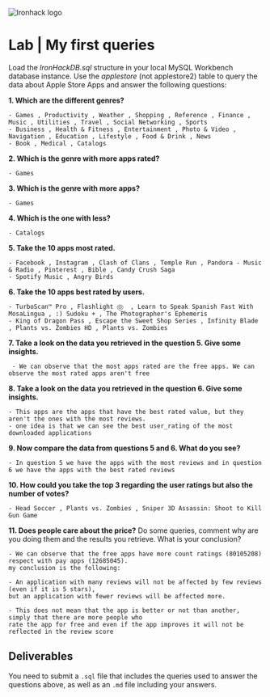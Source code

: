 ![Ironhack logo](https://i.imgur.com/1QgrNNw.png)

# Lab | My first queries

Load the *IronHackDB.sql* structure in your local MySQL Workbench database instance. Use the *applestore* (not applestore2) table to query the data about Apple Store Apps and answer the following questions: 

**1. Which are the different genres?**

    - Games , Productivity , Weather , Shopping , Reference , Finance , Music , Utilities , Travel , Social Networking , Sports
    - Business , Health & Fitness , Entertainment , Photo & Video , Navigation , Education , Lifestyle , Food & Drink , News
    - Book , Medical , Catalogs

**2. Which is the genre with more apps rated?**

    - Games

**3. Which is the genre with more apps?**

    - Games

**4. Which is the one with less?**

    - Catalogs

**5. Take the 10 apps most rated.**

    - Facebook , Instagram , Clash of Clans , Temple Run , Pandora - Music & Radio , Pinterest , Bible , Candy Crush Saga
    - Spotify Music , Angry Birds

**6. Take the 10 apps best rated by users.**

    - TurboScan™ Pro , Flashlight Ⓞ  , Learn to Speak Spanish Fast With MosaLingua , :) Sudoku + , The Photographer's Ephemeris
    - King of Dragon Pass , Escape the Sweet Shop Series , Infinity Blade , Plants vs. Zombies HD , Plants vs. Zombies

**7. Take a look on the data you retrieved in the question 5. Give some insights.**

     - We can observe that the most apps rated are the free apps. We can observe the most rated apps aren't free

**8. Take a look on the data you retrieved in the question 6. Give some insights.**

    - This apps are the apps that have the best rated value, but they aren't the ones with the most reviews.
    - one idea is that we can see the best user_rating of the most downloaded applications 

**9. Now compare the data from questions 5 and 6. What do you see?**

    - In question 5 we have the apps with the most reviews and in question 6 we have the apps with the best rated reviews

**10. How could you take the top 3 regarding the user ratings but also the number of votes?**

    - Head Soccer , Plants vs. Zombies , Sniper 3D Assassin: Shoot to Kill Gun Game

**11. Does people care about the price?** Do some queries, comment why are you doing them and the results you retrieve. What is your conclusion?

    - We can observe that the free apps have more count ratings (80105208) respect with pay apps (12685045).
    my conclusion is the following:

    - An application with many reviews will not be affected by few reviews (even if it is 5 stars), 
    but an application with fewer reviews will be affected more.

    - This does not mean that the app is better or not than another, simply that there are more people who 
    rate the app for free and even if the app improves it will not be reflected in the review score


## Deliverables 
You need to submit a `.sql` file that includes the queries used to answer the questions above, as well as an `.md` file including your answers. 
